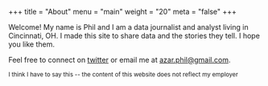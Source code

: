 +++
title = "About"
menu = "main"
weight = "20"
meta = "false"
+++


Welcome! My name is Phil and I am a data journalist and analyst living in Cincinnati, OH. I made this site to share data and the stories they tell. I hope you like them.


Feel free to connect on [twitter](https://twitter.com/filetczar) or email me at azar.phil@gmail.com.











<small> I think I have to say this -- the content of this website does not reflect my employer </small>






